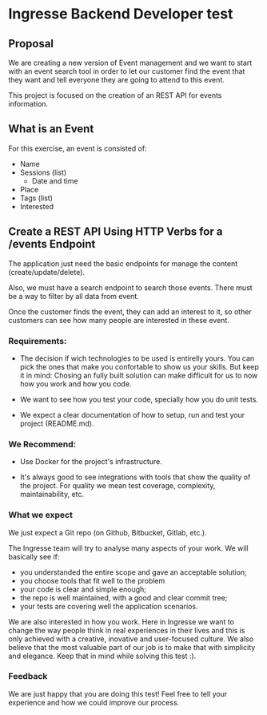 # Ingresse Backend Developer test

## Proposal

We are creating a new version of Event management and we want to start with an event search tool in order to let our customer find the event that they want and tell everyone they are going to attend to this event.

This project is focused on the creation of an REST API for events information.

## What is an Event

For this exercise, an event is consisted of:

- Name
- Sessions (list)
    - Date and time
- Place    
- Tags (list)
- Interested

## Create a REST API Using HTTP Verbs for a /events Endpoint

The application just need the basic endpoints for manage the content (create/update/delete).

Also, we must have a search endpoint to search those events. There must be a way to filter by all data from event.

Once the customer finds the event, they can add an interest to it, so other customers can see how many people are interested in these event. 

### Requirements:

- The decision if wich technologies to be used is entirelly yours. You can pick the ones that make you confortable to show us your skills. But keep it in mind: Chosing an fully built solution can make difficult for us to now how you work and how you code. 

- We want to see how you test your code, specially how you do unit tests.

- We expect a clear documentation of how to setup, run and test your project (README.md).

### We Recommend:

- Use Docker for the project's infrastructure.

- It's always good to see integrations with tools that show the quality of the project. For quality we mean test coverage, complexity, maintainability, etc.

### What we expect

We just expect a Git repo (on Github, Bitbucket, Gitlab, etc.). 

The Ingresse team will try to analyse many aspects of your work. We will basically see if:

- you understanded the entire scope and gave an acceptable solution; 
- you choose tools that fit well to the problem
- your code is clear and simple enough;
- the repo is well maintained, with a good and clear commit tree;
- your tests are covering well the application scenarios.

We are also interested in how you work. Here in Ingresse we want to change the way people think in real experiences in their lives and this is only achieved with a creative, inovative and user-focused culture. We also believe that the most valuable part of our job is to make that with simplicity and elegance. Keep that in mind while solving this test :). 

### Feedback

We are just happy that you are doing this test! Feel free to tell your experience and how we could improve our process.
